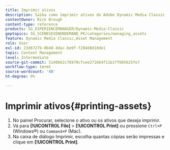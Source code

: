 ```yaml
---
title: Imprimir ativos
description: Saiba como imprimir ativos do Adobe Dynamic Media Classic.
contentOwner: Rick Brough
content-type: reference
products: SG_EXPERIENCEMANAGER/Dynamic-Media-Classic
geptopics: SG_SCENESEVENONDEMAND_PK/categories/managing_assets
feature: Dynamic Media Classic,Asset Management
role: User
exl-id: 23d6727b-0b48-4dac-be9f-f284d8d10de1
topic: Content Management
level: Intermediate
source-git-commit: 5140b62c76970cfcee271664f11b1ff605625fe7
workflow-type: tm+mt
source-wordcount: '48'
ht-degree: 0%

---
```


# Imprimir ativos{#printing-assets}

1. No painel Procurar, selecione o ativo ou os ativos que deseja imprimir.
1. Vá para **[!UICONTROL File]** > **[!UICONTROL Print]** ou pressione `Ctrl+P` (Windows®) ou `Command+P` (Mac).
1. Na caixa de diálogo Imprimir, escolha quantas cópias serão impressas e clique em **[!UICONTROL Print]**.
